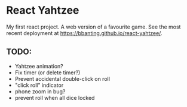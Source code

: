 # React Yahtzee

My first react project. A web version of a favourite game. See the most recent deployment at https://bbanting.github.io/react-yahtzee/.

## TODO:
- Yahtzee animation?
- Fix timer (or delete timer?)
- Prevent accidental double-click on roll
- "click roll" indicator
- phone zoom in bug?
- prevent roll when all dice locked
